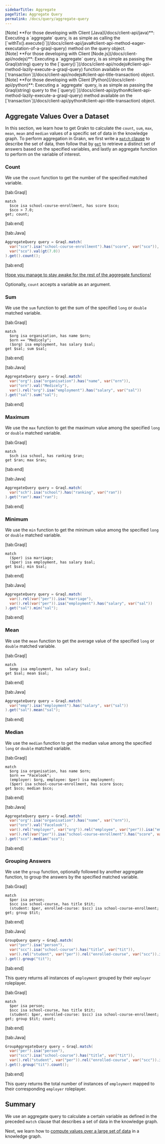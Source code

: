 ```yaml
---
sidebarTitle: Aggregate
pageTitle: Aggregate Query
permalink: /docs/query/aggregate-query
---
```


<div class = "note">
[Note]
**For those developing with Client [Java](/docs/client-api/java)**: Executing a `aggregate` query, is as simple as calling the [`withTx().execute()`](/docs/client-api/java#client-api-method-eager-executation-of-a-graql-query) method on the query object.
</div>

<div class = "note">
[Note]
**For those developing with Client [Node.js](/docs/client-api/nodejs)**: Executing a `aggregate` query, is as simple as passing the Graql(string) query to the [`query()`](/docs/client-api/nodejs#client-api-method-lazily-execute-a-graql-query) function available on the [`transaction`](/docs/client-api/nodejs#client-api-title-transaction) object.
</div>

<div class = "note">
[Note]
**For those developing with Client [Python](/docs/client-api/python)**: Executing a `aggregate` query, is as simple as passing the Graql(string) query to the [`query()`](/docs/client-api/python#client-api-method-lazily-execute-a-graql-query) method available on the [`transaction`](/docs/client-api/python#client-api-title-transaction) object.
</div>

## Aggregate Values Over a Dataset
In this section, we learn how to get Grakn to calculate the `count`, `sum`, `max`, `mean`, `mean` and `median` values of a specific set of data in the knowledge graph.
To perform aggregation in Grakn, we first write a [`match` clause](/docs/query/match-clause) to describe the set of data, then follow that by [`get`](/docs/query/get-query) to retrieve a distinct set of answers based on the specified variables, and lastly an aggregate function to perform on the variable of interest.

### Count
We use the `count` function to get the number of the specified matched variable.

<div class="tabs dark">

[tab:Graql]
```graql
match
  $sce isa school-course-enrollment, has score $sco;
  $sco > 7.0;
get; count;
```
[tab:end]

[tab:Java]
```java
AggregateQuery query = Graql.match(
  var("sce").isa("school-course-enrollment").has("score", var("sco")),
  var("sco").val(gt(7.0))
).get().count();
```
[tab:end]
</div>

[Hope you manage to stay awake for the rest of the aggregate functions!](https://www.youtube.com/watch?v=FmbmNp1RDCE)

Optionally, `count` accepts a variable as an argument.

### Sum
We use the `sum` function to get the sum of the specified `long` or `double` matched variable.

<div class="tabs dark">

[tab:Graql]
```graql
match
  $org isa organisation, has name $orn;
  $orn == "Medicely";
  ($org) isa employment, has salary $sal;
get $sal; sum $sal;
```
[tab:end]

[tab:Java]
```java
AggregateQuery query = Graql.match(
  var("org").isa("organisation").has("name", var("orn")),
  var("orn").val("Medicely"),
  var().rel("org").isa("employment").has("salary", var("sal"))
).get("sal").sum("sal");
```
[tab:end]
</div>

### Maximum
We use the `max` function to get the maximum value among the specified `long` or `double` matched variable.

<div class="tabs dark">

[tab:Graql]
```graql
match
  $sch isa school, has ranking $ran;
get $ran; max $ran;
```
[tab:end]

[tab:Java]
```java
AggregateQuery query = Graql.match(
  var("sch").isa("school").has("ranking", var("ran"))
).get("ran").max("ran");
```
[tab:end]
</div>

### Minimum
We use the `min` function to get the minimum value among the specified `long` or `double` matched variable.

<div class="tabs dark">

[tab:Graql]
```graql
match
  ($per) isa marriage;
  ($per) isa employment, has salary $sal;
get $sal; min $sal;
```
[tab:end]

[tab:Java]
```java
AggregateQuery query = Graql.match(
  var().rel(var("per")).isa("marriage"),
  var().rel(var("per")).isa("employment").has("salary", var("sal"))
).get("sal").min("sal");
```
[tab:end]
</div>

### Mean
We use the `mean` function to get the average value of the specified `long` or `double` matched variable.

<div class="tabs dark">

[tab:Graql]
```graql
match
  $emp isa employment, has salary $sal;
get $sal; mean $sal;
```
[tab:end]

[tab:Java]
```java
AggregateQuery query = Graql.match(
  var("emp").isa("employment").has("salary", var("sal"))
).get("sal").mean("sal");
```
[tab:end]
</div>

### Median
We use the `median` function to get the median value among the specified `long` or `double` matched variable.

<div class="tabs dark">

[tab:Graql]
```graql
match
  $org isa organisation, has name $orn;
  $orn == "Facelook";
  (employer: $org, employee: $per) isa employment;
  ($per) isa school-course-enrollment, has score $sco;
get $sco; median $sco;
```
[tab:end]

[tab:Java]
```java
AggregateQuery query = Graql.match(
  var("org").isa("organisation").has("name", var("orn")),
  var("orn").val("Facelook"),
  var().rel("employer", var("org")).rel("employee", var("per")).isa("employment"),
  var().rel(var("per")).isa("school-course-enrollment").has("score", var("sco"))
).get("sco").median("sco");
```
[tab:end]
</div>

### Grouping Answers
We use the `group` function, optionally followed by another aggregate function, to group the answers by the specified matched variable.

<div class="tabs dark">

[tab:Graql]
```graql
match
  $per isa person;
  $scc isa school-course, has title $tit;
  (student: $per, enrolled-course: $scc) isa school-course-enrollment;
get; group $tit;
```
[tab:end]

[tab:Java]
```java
GroupQuery query = Graql.match(
  var("per").isa("person"),
  var("scc").isa("school-course").has("title", var("tit")),
  var().rel("student", var("per")).rel("enrolled-course", var("scc")).isa("school-course-enrollment")
).get().group("tit");
```
[tab:end]
</div>

This query returns all instances of `employment` grouped by their `employer` roleplayer.

<div class="tabs dark">

[tab:Graql]
```graql
match
  $per isa person;
  $scc isa school-course, has title $tit;
  (student: $per, enrolled-course: $scc) isa school-course-enrollment;
get; group $tit; count;
```
[tab:end]

[tab:Java]
```java
GroupAggregateQuery query = Graql.match(
  var("per").isa("person"),
  var("scc").isa("school-course").has("title", var("tit")),
  var().rel("student", var("per")).rel("enrolled-course", var("scc")).isa("school-course-enrollment")
).get().group("tit").count();
```
[tab:end]
</div>

This query returns the total number of instances of `employment` mapped to their corresponding `employer` roleplayer.

## Summary
We use an aggregate query to calculate a certain variable as defined in the preceded `match` clause that describes a set of data in the knowledge graph.

Next, we learn how to [compute values over a large set of data](/docs/query/compute-query) in a knowledge graph.
